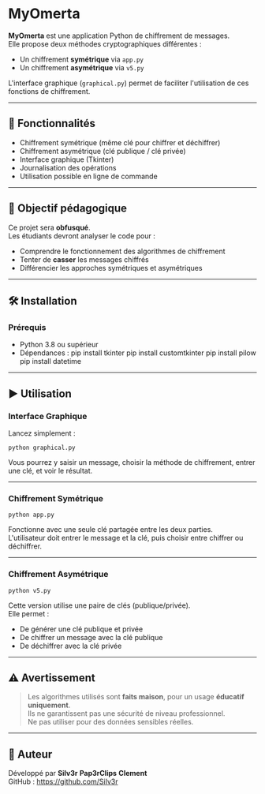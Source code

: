 # MyOmerta

**MyOmerta** est une application Python de chiffrement de messages.  
Elle propose deux méthodes cryptographiques différentes :
- Un chiffrement **symétrique** via `app.py`
- Un chiffrement **asymétrique** via `v5.py`

L'interface graphique (`graphical.py`) permet de faciliter l'utilisation de ces fonctions de chiffrement.

---

## 🔐 Fonctionnalités

- Chiffrement symétrique (même clé pour chiffrer et déchiffrer)
- Chiffrement asymétrique (clé publique / clé privée)
- Interface graphique (Tkinter)
- Journalisation des opérations
- Utilisation possible en ligne de commande

---

## 🧪 Objectif pédagogique

Ce projet sera **obfusqué**.  
Les étudiants devront analyser le code pour :
- Comprendre le fonctionnement des algorithmes de chiffrement
- Tenter de **casser** les messages chiffrés
- Différencier les approches symétriques et asymétriques

---

## 🛠️ Installation

### Prérequis

- Python 3.8 ou supérieur
- Dépendances :
  pip install tkinter
  pip install customtkinter
  pip install pilow
  pip install datetime

---

## ▶️ Utilisation

### Interface Graphique

Lancez simplement :

    python graphical.py

Vous pourrez y saisir un message, choisir la méthode de chiffrement, entrer une clé, et voir le résultat.

---

### Chiffrement Symétrique

    python app.py

Fonctionne avec une seule clé partagée entre les deux parties.  
L'utilisateur doit entrer le message et la clé, puis choisir entre chiffrer ou déchiffrer.

---

### Chiffrement Asymétrique

    python v5.py

Cette version utilise une paire de clés (publique/privée).  
Elle permet :
- De générer une clé publique et privée
- De chiffrer un message avec la clé publique
- De déchiffrer avec la clé privée

---

## ⚠️ Avertissement

> Les algorithmes utilisés sont **faits maison**, pour un usage **éducatif uniquement**.  
> Ils ne garantissent pas une sécurité de niveau professionnel.  
> Ne pas utiliser pour des données sensibles réelles.

---

## 👤 Auteur

Développé par **SiIv3r** **Pap3rClips**  **Clement**  
GitHub : https://github.com/SiIv3r
